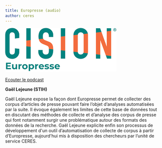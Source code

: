```yaml
---
title: Europresse (audio)
author: ceres
---
```


![Europresse](europresse.png)

[Ecouter le podcast](https://dropsu.sorbonne-universite.fr/s/QnTe4XfQkaBtcpT)

**Gaël Lejeune (STIH)**

Gaël Lejeune expose la façon dont Europresse permet de collecter des corpus d’articles de presse pouvant faire l’objet d’analyses automatisées par la suite. Il évoque également les limites de cette base de données tout en discutant des méthodes de collecte et d’analyse des corpus de presse qui font notamment surgir une problématique autour des formats des données de la recherche. Gaël Lejeune explicite enfin son processus de développement d'un outil d’automatisation de collecte de corpus à partir d’Europresse, aujourd'hui mis à disposition des chercheurs par l’unité de service CERES.